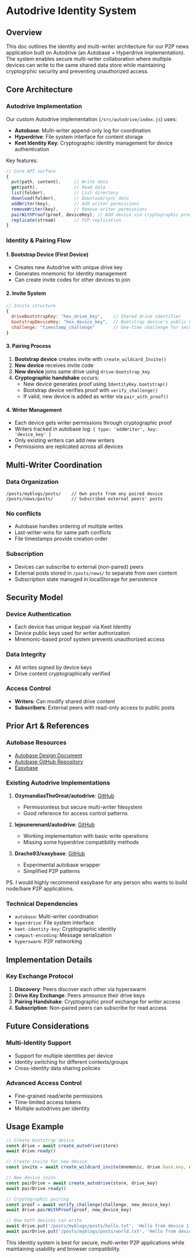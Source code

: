 # Autodrive Identity System

## Overview

This doc outlines the identity and multi-writer architecture for our P2P news application built on Autodrive (an Autobase + Hyperdrive implementation). The system enables secure multi-writer collaboration where multiple devices can write to the same shared data store while maintaining cryptogrphic security and preventing unauthorized access.

## Core Architecture

### Autodrive Implementation

Our custom Autodrive implementation (`/src/autodrive/index.js`) uses:
- **Autobase**: Multi-writer append-only log for coordination
- **Hyperdrive**: File system interface for content storage
- **Keet Identity Key**: Cryptographic identity management for device authentication

Key features:
```javascript
// Core API surface
{
  put(path, content),     // Write data
  get(path),              // Read data
  list(folder),           // List directory
  download(folder),       // Download/sync data
  addWriter(key),         // Add writer permissions
  removeWriter(key),      // Remove writer permissions
  pairWithProof(proof, deviceKey), // Add device via cryptographic proof
  replicate(stream)       // P2P replication
}
```

### Identity & Pairing Flow

#### 1. Bootstrap Device (First Device)
- Creates new Autodrive with unique drive key
- Generates mnemonic for identity management
- Can create invite codes for other devices to join

#### 2. Invite System
```javascript
// Invite structure
{
  driveBootstrapKey: "hex_drive_key",    // Shared drive identifier
  bootstrapDeviceKey: "hex_device_key",  // Bootstrap device's public key
  challenge: "timestamp_challenge"       // One-time challenge for security
}
```

#### 3. Pairing Process
1. **Bootstrap device** creates invite with `create_wildcard_Invite()`
2. **New device** receives invite code
3. **New device** joins same drive using `drive-bootstrap_key`
4. **Cryptographic handshake** occurs:
   - New device generates proof using `IdentityKey.bootstrap()`
   - Bootstrap device verifies proof with `verify_challenge()`
   - If valid, new device is added as writer via `pair_with_proof()`

#### 4. Writer Management
- Each device gets writer permissions through cryptographic proof
- Writers tracked in autobase log: `{ type: 'addWriter', key: 'device_key' }`
- Only existing writers can add new writers
- Permissions are replicated across all devices

## Multi-Writer Coordination

### Data Organization
```
/posts/myblogs/posts/    // Own posts from any paired device
/posts/news/posts/       // Subscribed external peers' posts
```

### No conflicts
- Autobase handles ordering of multiple writes
- Last-writer-wins for same path conflicts
- File timestamps provide creation order

### Subscription 
- Devices can subscribe to external (non-paired) peers
- External posts stored in `/posts/news/` to separate from own content
- Subscription state managed in localStorage for persistence

## Security Model

### Device Authentication
- Each device has unique keypair via Keet Identity
- Device public keys used for writer authorization
- Mnemonic-based proof system prevents unauthorized access

### Data Integrity
- All writes signed by device keys
- Drive content cryptographically verified

### Access Control
- **Writers**: Can modify shared drive content
- **Subscribers**: External peers with read-only access to public posts

## Prior Art & References

### Autobase Resources
- [Autobase Design Document](https://github.com/holepunchto/autobase/blob/main/DESIGN.md)
- [Autobase GitHub Repository](https://github.com/holepunchto/autobase)
- [Easybase](https://github.com/Drache93/easybase/blob/main/package.json)


### Existing Autodrive Implementations
1. **OzymandiasTheGreat/autodrive**: [GitHub](https://github.com/OzymandiasTheGreat/autodrive)
   - Permissionless but secure multi-writer filesystem
   - Good reference for access control patterns

2. **lejeunerenard/autodrive**: [GitHub](https://github.com/lejeunerenard/autodrive/branches)
   - Working implementation with basic write operations
   - Missing some hyperdrive compatibility methods

3. **Drache93/easybase**: [GitHub](https://github.com/Drache93/easybase)
   - Experimental autobase wrapper
   - Simplified P2P patterns

PS. I would highly recommend easybase for any person who wants to build node/bare P2P applications.

### Technical Dependencies
- `autobase`: Multi-writer coordination
- `hyperdrive`: File system interface
- `keet-identity-key`: Cryptographic identity
- `compact-encoding`: Message serialization
- `hyperswarm`: P2P networking

## Implementation Details

### Key Exchange Protocol
1. **Discovery**: Peers discover each other via hyperswarm
2. **Drive Key Exchange**: Peers announce their drive keys
3. **Pairing Handshake**: Cryptographic proof exchange for writer access
4. **Subscription**: Non-paired peers can subscribe for read access

## Future Considerations

### Multi-Identity Support
- Support for multiple identities per device
- Identity switching for different contexts/groups
- Cross-identity data sharing policies

### Advanced Access Control
- Fine-grained read/write permissions
- Time-limited access tokens
- Multiple autodrives per identity


## Usage Example

```javascript
// Create bootstrap device
const drive = await create_autodrive(store)
await drive.ready()

// Create invite for new device
const invite = await create_wildcard_invite(mnemonic, drive.base.key, device_key)

// New device joins
const pairDrive = await create_autodrive(store, drive_key)
await pairDrive.ready()

// Cryptographic pairing
const proof = await verify_challenge(challenge, new_device_key)
await drive.pairWithProof(proof, new_device_key)

// Now both devices can write
await drive.put('/posts/myblogs/posts/hello.txt', 'Hello from device 1')
await pairDrive.put('/posts/myblogs/posts/world.txt', 'Hello from device 2')
```

This identity system is best for secure, multi-writer P2P applications while maintaining usability and browser compatibility. 
